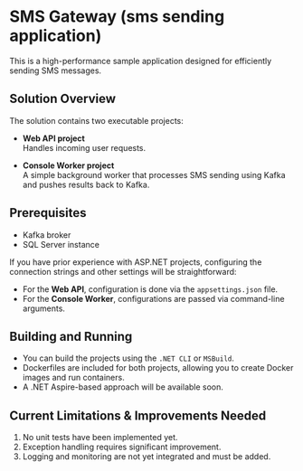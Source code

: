 # SMS Gateway (sms sending application)

This is a high-performance sample application designed for efficiently sending SMS messages.

## Solution Overview

The solution contains two executable projects:

- **Web API project**  
  Handles incoming user requests.

- **Console Worker project**  
  A simple background worker that processes SMS sending using Kafka and pushes results back to Kafka.

## Prerequisites

- Kafka broker
- SQL Server instance

If you have prior experience with ASP.NET projects, configuring the connection strings and other settings will be straightforward:

- For the **Web API**, configuration is done via the `appsettings.json` file.
- For the **Console Worker**, configurations are passed via command-line arguments.

## Building and Running

- You can build the projects using the `.NET CLI` or `MSBuild`.
- Dockerfiles are included for both projects, allowing you to create Docker images and run containers.
- A .NET Aspire-based approach will be available soon.

## Current Limitations & Improvements Needed

1. No unit tests have been implemented yet.
2. Exception handling requires significant improvement.
3. Logging and monitoring are not yet integrated and must be added.

